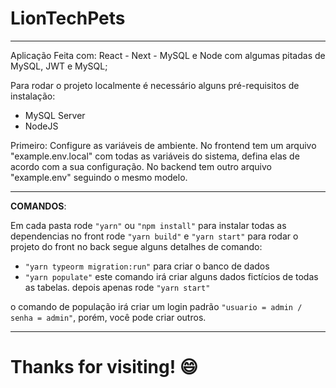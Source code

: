 # LionTechPets

<hr/>

Aplicação Feita com:
React - Next - MySQL e Node com algumas pitadas de MySQL, JWT e MySQL;

Para rodar o projeto localmente é necessário alguns pré-requisitos de instalação:
- MySQL Server
- NodeJS

Primeiro: Configure as variáveis de ambiente. No frontend tem um arquivo "example.env.local" com todas as variáveis do sistema, 
defina elas de acordo com a sua configuração. No backend tem outro arquivo "example.env" seguindo o mesmo modelo.

<hr/>

**COMANDOS**:

Em cada pasta rode `"yarn"` ou `"npm install"` para instalar todas as dependencias
no front rode `"yarn build"` e `"yarn start"` para rodar o projeto do front
no back segue alguns detalhes de comando:
- `"yarn typeorm migration:run"` para criar o banco de dados 
- `"yarn populate"` este comando irá criar alguns dados fictícios de todas as tabelas. depois apenas rode `"yarn start"`

o comando de população irá criar um login padrão `"usuario = admin / senha = admin"`, porém, você pode criar outros.

<hr/>

# Thanks for visiting! :smile:
